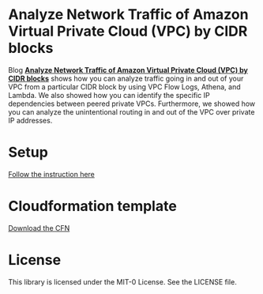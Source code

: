 # Analyze Network Traffic of Amazon Virtual Private Cloud (VPC) by CIDR blocks

Blog **[Analyze Network Traffic of Amazon Virtual Private Cloud (VPC) by CIDR blocks](setup/InstructionGuide.md)** shows how you can analyze traffic going in and out of your VPC from a particular CIDR block by using VPC Flow Logs, Athena, and Lambda. We also showed how you can identify the specific IP dependencies between peered private VPCs. Furthermore, we showed how you can analyze the unintentional routing in and out of the VPC over private IP addresses.

# Setup
[Follow the instruction here](setup/InstructionGuide.md)

# Cloudformation template
[Download the CFN](cfn/cfn_vpcflowlogs-cidr.json) 

# License
This library is licensed under the MIT-0 License. See the LICENSE file.

